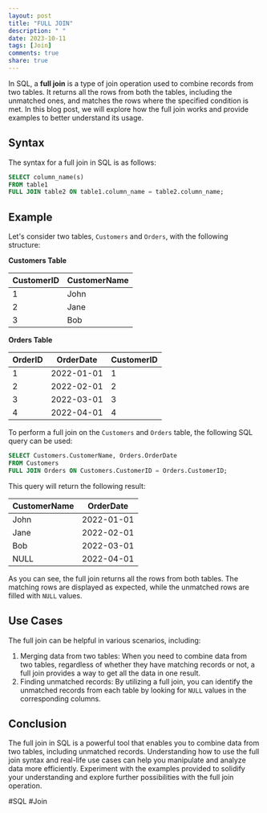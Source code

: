 ```yaml
---
layout: post
title: "FULL JOIN"
description: " "
date: 2023-10-11
tags: [Join]
comments: true
share: true
---
```


In SQL, a **full join** is a type of join operation used to combine records from two tables. It returns all the rows from both the tables, including the unmatched ones, and matches the rows where the specified condition is met. In this blog post, we will explore how the full join works and provide examples to better understand its usage.

## Syntax

The syntax for a full join in SQL is as follows:

```sql
SELECT column_name(s)
FROM table1
FULL JOIN table2 ON table1.column_name = table2.column_name;
```

## Example

Let's consider two tables, `Customers` and `Orders`, with the following structure:

**Customers Table**

| CustomerID | CustomerName | 
|------------|--------------|
| 1          | John         |
| 2          | Jane         |
| 3          | Bob          |

**Orders Table**

| OrderID | OrderDate | CustomerID |
|---------|-----------|------------|
| 1       | 2022-01-01| 1          |
| 2       | 2022-02-01| 2          |
| 3       | 2022-03-01| 3          |
| 4       | 2022-04-01| 4          |

To perform a full join on the `Customers` and `Orders` table, the following SQL query can be used:

```sql
SELECT Customers.CustomerName, Orders.OrderDate
FROM Customers
FULL JOIN Orders ON Customers.CustomerID = Orders.CustomerID;
```

This query will return the following result:

| CustomerName | OrderDate   |
|--------------|-------------|
| John         | 2022-01-01  |
| Jane         | 2022-02-01  |
| Bob          | 2022-03-01  |
| NULL         | 2022-04-01  |

As you can see, the full join returns all the rows from both tables. The matching rows are displayed as expected, while the unmatched rows are filled with `NULL` values.

## Use Cases

The full join can be helpful in various scenarios, including:

1. Merging data from two tables: When you need to combine data from two tables, regardless of whether they have matching records or not, a full join provides a way to get all the data in one result.
2. Finding unmatched records: By utilizing a full join, you can identify the unmatched records from each table by looking for `NULL` values in the corresponding columns.

## Conclusion

The full join in SQL is a powerful tool that enables you to combine data from two tables, including unmatched records. Understanding how to use the full join syntax and real-life use cases can help you manipulate and analyze data more efficiently. Experiment with the examples provided to solidify your understanding and explore further possibilities with the full join operation.

#SQL #Join